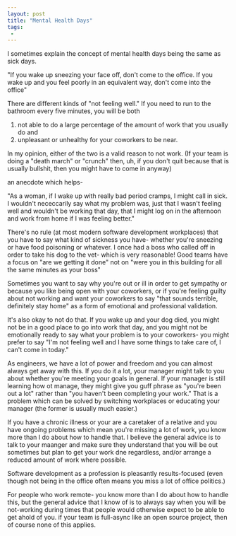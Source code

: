 ```yaml
---
layout: post
title: "Mental Health Days"
tags:
 -
---
```


I sometimes explain the concept of mental health days being the same as sick days.

"If you wake up sneezing your face off, don't come to the office. If you wake up and you feel poorly in an equivalent way, don't come into the office"

There are different kinds of "not feeling well." If you need to run to the bathroom every five minutes, you will be both 

1. not able to do a large percentage of the amount of work that you usually do
and
1. unpleasant or unhealthy for your coworkers to be near. 

In my opinion, either of the two is a valid reason to not work. (If your team is doing a "death march" or "crunch" then, uh, if you don't quit because that is usually bullshit, then you might have to come in anyway)

an anecdote which helps- 

"As a woman, if I wake up with really bad period cramps, I might call in sick. I wouldn't nececcarily say what my problem was, just that I wasn't feeling well and wouldn't be working that day, that I might log on in the afternoon and work from home if I was feeling better."

There's no rule (at most modern software development workplaces) that you have to say what kind of sickness you have- whether you're sneezing or have food poisoning or whatever. I once had a boss who called off in order to take his dog to the vet- which is very reasonable! Good teams have a focus on "are we getting it done" not on "were you in this building for all the same minutes as your boss"

Sometimes you want to say why you're out or ill in order to get sympathy or because you like being open with your coworkers, or if you're feeling guilty about not working and want your coworkers to say "that sounds terrible, definitely stay home" as a form of emotional and professional validation. 

It's also okay to not do that.  If you wake up and your dog died, you might not be in a good place to go into work that day, and you might not be emotionally ready to say what your problem is to your coworkers- you might prefer to say "I'm not feeling well and I have some things to take care of, I can't come in today."

As engineers, we have a lot of power and freedom and you can almost always get away with this. If you do it a lot, your manager might talk to you about whether you're meeting your goals in general. If your manager is still learning how ot manage, they might give you guff phrase as "you're been out a lot" rather than "you haven't been completing your work." That is a problem which can be solved by switching workplaces or educating your manager (the former is usually much easier.)

If you have a chronic illness or your are a caretaker of a relative and you have ongoing problems which mean you're missing a lot of work, you know more than I do about how to handle that. I believe the general advice is to talk to your maanger and make sure they understand that you will be out sometimes but plan to get your work dne regardless, and/or arrange a reduced amount of work where possible. 

Software development as a profession is pleasantly results-focused (even though not being in the office often means you miss a lot of office politics.)

For people who work remote- you know more than I do about how to handle this, but the general advice that I know of is to always say when you will be not-working during times that people would otherwise expect to be able to get ahold of you. if your team is full-async like an open source project, then of course none of this applies.
  
